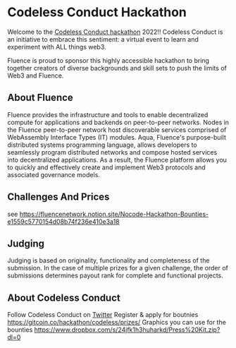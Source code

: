 # Codeless Conduct Hackathon

Welcome to the [Codeless Conduct hackathon](https://gitcoin.co/hackathon/codeless/) 2022!! Codeless Conduct is an initiative to embrace this sentiment: a virtual event to learn and experiment with ALL things web3.

Fluence is proud to sponsor this highly accessible hackathon to bring together creators of diverse backgrounds and skill sets to push the limits of Web3 and Fluence.


## About Fluence

Fluence provides the infrastructure and tools to enable decentralized compute for applications and backends on peer-to-peer networks. Nodes in the Fluence peer-to-peer network host discoverable services comprised of WebAssembly Interface Types (IT) modules. Aqua, Fluence's purpose-built distributed systems programming language, allows developers to seamlessly program distributed networks and compose hosted services into decentralized applications. As a result, the Fluence platform allows you to quickly and effectively create and implement Web3 protocols and associated governance models.


## Challenges And Prices
see https://fluencenetwork.notion.site/Nocode-Hackathon-Bounties-e1559c5770154d08b74f236e410e3a18


## Judging

Judging is based on originality, functionality and completeness of the submission. In the case of multiple prizes for a given challenge, the order of submissions determines payout rank for complete and functional projects.

## About Codeless Conduct
Follow Codeless Conduct on [Twitter](https://twitter.com/codelesscon)
Register & apply for boutnies https://gitcoin.co/hackathon/codeless/prizes/
Graphics you can use for the bounties https://www.dropbox.com/s/24jfk1h3huharkd/Press%20Kit.zip?dl=0
